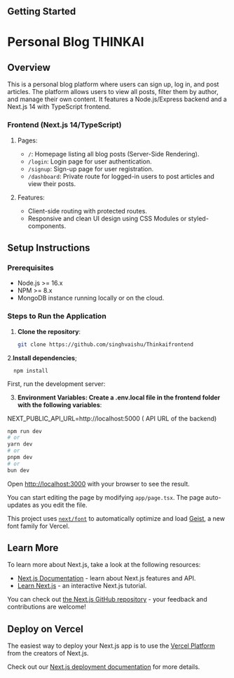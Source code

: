 

## Getting Started

# Personal Blog THINKAI

## Overview

This is a personal blog platform where users can sign up, log in, and post articles. The platform allows users to view all posts, filter them by author, and manage their own content. It features a Node.js/Express backend and a Next.js 14 with TypeScript frontend.




### Frontend (Next.js 14/TypeScript)

1. Pages:

   - `/`: Homepage listing all blog posts (Server-Side Rendering).
   - `/login`: Login page for user authentication.
   - `/signup`: Sign-up page for user registration.
   - `/dashboard`: Private route for logged-in users to post articles and view their posts.

2. Features:
   - Client-side routing with protected routes.
   - Responsive and clean UI design using CSS Modules or styled-components.

## Setup Instructions

### Prerequisites

- Node.js >= 16.x
- NPM >= 8.x
- MongoDB instance running locally or on the cloud.

### Steps to Run the Application

1. **Clone the repository**:
   ```bash
   git clone https://github.com/singhvaishu/Thinkaifrontend
   
2.**Install dependencies**;
      
      npm install

First, run the development server:

3. **Environment Variables: Create a .env.local file in the frontend folder with the following variables**:

NEXT_PUBLIC_API_URL=http://localhost:5000 
( API URL of the backend)

```bash
npm run dev
# or
yarn dev
# or
pnpm dev
# or
bun dev
```

Open [http://localhost:3000](http://localhost:3000) with your browser to see the result.

You can start editing the page by modifying `app/page.tsx`. The page auto-updates as you edit the file.

This project uses [`next/font`](https://nextjs.org/docs/app/building-your-application/optimizing/fonts) to automatically optimize and load [Geist](https://vercel.com/font), a new font family for Vercel.

## Learn More

To learn more about Next.js, take a look at the following resources:

- [Next.js Documentation](https://nextjs.org/docs) - learn about Next.js features and API.
- [Learn Next.js](https://nextjs.org/learn) - an interactive Next.js tutorial.

You can check out [the Next.js GitHub repository](https://github.com/vercel/next.js) - your feedback and contributions are welcome!

## Deploy on Vercel

The easiest way to deploy your Next.js app is to use the [Vercel Platform](https://vercel.com/new?utm_medium=default-template&filter=next.js&utm_source=create-next-app&utm_campaign=create-next-app-readme) from the creators of Next.js.

Check out our [Next.js deployment documentation](https://nextjs.org/docs/app/building-your-application/deploying) for more details.
